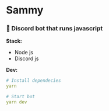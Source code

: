 # Sammy

### :tropical_fish: Discord bot that runs javascript

**Stack:**

-   Node js
-   Discord js

**Dev:**

```yaml
# Install dependecies
yarn

# Start bot
yarn dev
```
